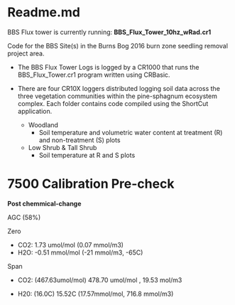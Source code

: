 # Readme.md

BBS Flux tower is currently running: **BBS_Flux_Tower_10hz_wRad.cr1**

Code for the BBS Site(s) in the Burns Bog 2016 burn zone seedling removal project area.

* The BBS Flux Tower Logs is logged by a CR1000 that runs the BBS_Flux_Tower.cr1 program written using CRBasic.

* There are four CR10X loggers distributed logging soil data across the three vegetation communities within the pine-sphagnum ecosystem complex.  Each folder contains code compiled using the ShortCut application.
    * Woodland
        * Soil temperature and volumetric water content at treatment (R) and non-treatment (S) plots
    * Low Shrub & Tall Shrub
        * Soil temperature at R and S plots

# 7500 Calibration Pre-check

**Post chemmical-change**

AGC (58%)

Zero

* CO2: 1.73 umol/mol (0.07 mmol/m3)
* H2O: -0.51 mmol/mol (-21 mmol/m3, -65C)

Span

* CO2: (467.63umol/mol) 478.70 umol/mol , 19.53 mol/m3

* H20: (16.0C) 15.52C (17.57mmol/mol, 716.8 mmol/m3)

